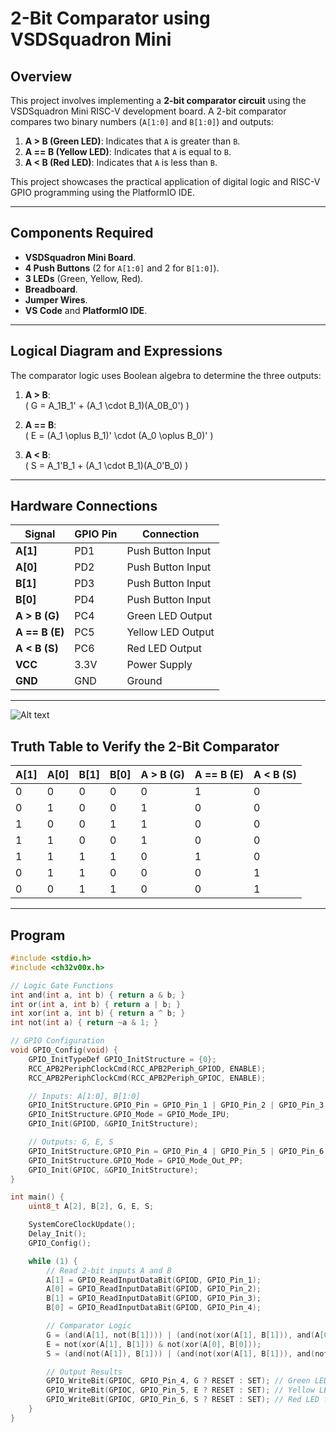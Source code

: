 # 2-Bit Comparator using VSDSquadron Mini

## Overview
This project involves implementing a **2-bit comparator circuit** using the VSDSquadron Mini RISC-V development board. A 2-bit comparator compares two binary numbers (`A[1:0]` and `B[1:0]`) and outputs:
1. **A > B (Green LED)**: Indicates that `A` is greater than `B`.
2. **A == B (Yellow LED)**: Indicates that `A` is equal to `B`.
3. **A < B (Red LED)**: Indicates that `A` is less than `B`.

This project showcases the practical application of digital logic and RISC-V GPIO programming using the PlatformIO IDE.

---

## Components Required
- **VSDSquadron Mini Board**.
- **4 Push Buttons** (2 for `A[1:0]` and 2 for `B[1:0]`).
- **3 LEDs** (Green, Yellow, Red).
- **Breadboard**.
- **Jumper Wires**.
- **VS Code** and **PlatformIO IDE**.

---

## Logical Diagram and Expressions
The comparator logic uses Boolean algebra to determine the three outputs:

1. **A > B**:  
   \( G = A_1B_1' + (A_1 \cdot B_1)(A_0B_0') \)

2. **A == B**:  
   \( E = (A_1 \oplus B_1)' \cdot (A_0 \oplus B_0)' \)

3. **A < B**:  
   \( S = A_1'B_1 + (A_1 \cdot B_1)(A_0'B_0) \)

---

## Hardware Connections

| **Signal**     | **GPIO Pin** | **Connection**       |
|-----------------|--------------|----------------------|
| **A[1]**       | PD1          | Push Button Input    |
| **A[0]**       | PD2          | Push Button Input    |
| **B[1]**       | PD3          | Push Button Input    |
| **B[0]**       | PD4          | Push Button Input    |
| **A > B (G)**  | PC4          | Green LED Output     |
| **A == B (E)** | PC5          | Yellow LED Output    |
| **A < B (S)**  | PC6          | Red LED Output       |
| **VCC**        | 3.3V         | Power Supply         |
| **GND**        | GND          | Ground               |

---
![Alt text](Snapshots/VSDQ2.png)
## Truth Table to Verify the 2-Bit Comparator

| **A[1]** | **A[0]** | **B[1]** | **B[0]** | **A > B (G)** | **A == B (E)** | **A < B (S)** |
|----------|----------|----------|----------|---------------|----------------|---------------|
| 0        | 0        | 0        | 0        | 0             | 1              | 0             |
| 0        | 1        | 0        | 0        | 1             | 0              | 0             |
| 1        | 0        | 0        | 1        | 1             | 0              | 0             |
| 1        | 1        | 0        | 0        | 1             | 0              | 0             |
| 1        | 1        | 1        | 1        | 0             | 1              | 0             |
| 0        | 1        | 1        | 0        | 0             | 0              | 1             |
| 0        | 0        | 1        | 1        | 0             | 0              | 1             |

---

## Program

```c
#include <stdio.h>
#include <ch32v00x.h>

// Logic Gate Functions
int and(int a, int b) { return a & b; }
int or(int a, int b) { return a | b; }
int xor(int a, int b) { return a ^ b; }
int not(int a) { return ~a & 1; }

// GPIO Configuration
void GPIO_Config(void) {
    GPIO_InitTypeDef GPIO_InitStructure = {0};
    RCC_APB2PeriphClockCmd(RCC_APB2Periph_GPIOD, ENABLE);
    RCC_APB2PeriphClockCmd(RCC_APB2Periph_GPIOC, ENABLE);

    // Inputs: A[1:0], B[1:0]
    GPIO_InitStructure.GPIO_Pin = GPIO_Pin_1 | GPIO_Pin_2 | GPIO_Pin_3 | GPIO_Pin_4;
    GPIO_InitStructure.GPIO_Mode = GPIO_Mode_IPU;
    GPIO_Init(GPIOD, &GPIO_InitStructure);

    // Outputs: G, E, S
    GPIO_InitStructure.GPIO_Pin = GPIO_Pin_4 | GPIO_Pin_5 | GPIO_Pin_6;
    GPIO_InitStructure.GPIO_Mode = GPIO_Mode_Out_PP;
    GPIO_Init(GPIOC, &GPIO_InitStructure);
}

int main() {
    uint8_t A[2], B[2], G, E, S;

    SystemCoreClockUpdate();
    Delay_Init();
    GPIO_Config();

    while (1) {
        // Read 2-bit inputs A and B
        A[1] = GPIO_ReadInputDataBit(GPIOD, GPIO_Pin_1);
        A[0] = GPIO_ReadInputDataBit(GPIOD, GPIO_Pin_2);
        B[1] = GPIO_ReadInputDataBit(GPIOD, GPIO_Pin_3);
        B[0] = GPIO_ReadInputDataBit(GPIOD, GPIO_Pin_4);

        // Comparator Logic
        G = (and(A[1], not(B[1]))) | (and(not(xor(A[1], B[1])), and(A[0], not(B[0]))));
        E = not(xor(A[1], B[1])) & not(xor(A[0], B[0]));
        S = (and(not(A[1]), B[1])) | (and(not(xor(A[1], B[1])), and(not(A[0]), B[0])));

        // Output Results
        GPIO_WriteBit(GPIOC, GPIO_Pin_4, G ? RESET : SET); // Green LED for A > B
        GPIO_WriteBit(GPIOC, GPIO_Pin_5, E ? RESET : SET); // Yellow LED for A == B
        GPIO_WriteBit(GPIOC, GPIO_Pin_6, S ? RESET : SET); // Red LED for A < B
    }
}

